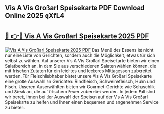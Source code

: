 ## Vis A Vis Großarl Speisekarte PDF Download Online 2025 qXfL4

# <h2><a href="http://gcdu7mr.nevu.top/?p=Vis+A+Vis+Gro%c3%9farl+Speisekarte">🔗 👉🔴 Vis A Vis Großarl Speisekarte 2025 PDF</a></h2>

[![Vis A Vis Großarl Speisekarte 2025 PDF](https://i.imgur.com/dBaPXMq.png)](http://gcdu7mr.nevu.top/?p=Vis+A+Vis+Gro%c3%9farl+Speisekarte)
Das Menü des Essens ist nicht nur eine Liste von Gerichten, sondern auch die Möglichkeit, etwas für sich selbst zu wählen. Auf unserer Vis A Vis Großarl Speisekarte bieten wir einen Salatbereich an, in dem Sie aus verschiedenen Salaten wählen können, die mit frischen Zutaten für ein leichtes und leckeres Mittagessen zubereitet werden. Für Fleischliebhaber bietet unsere Vis A Vis Großarl Speisekarte eine große Auswahl an Gerichten: Rindfleisch, Schweinefleisch, Huhn und Fisch. Unseren Auserwählten bieten wir Gourmet-Gerichte wie Schaschlik und Steak an, die auf frischem Feuer zubereitet werden. In jedem Fall sind wir bereit, Ihnen bei der Auswahl der Speisen auf der Vis A Vis Großarl Speisekarte zu helfen und Ihnen einen bequemen und angenehmen Service zu bieten.
